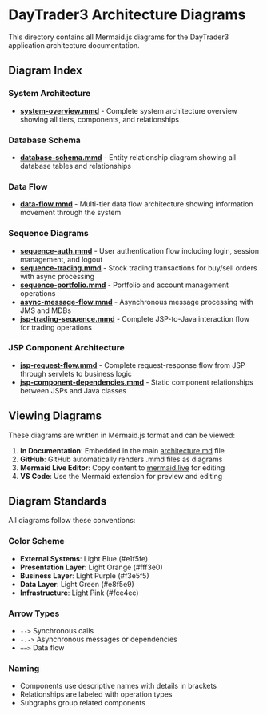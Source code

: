 # DayTrader3 Architecture Diagrams

This directory contains all Mermaid.js diagrams for the DayTrader3 application architecture documentation.

## Diagram Index

### System Architecture
- **[system-overview.mmd](./system-overview.mmd)** - Complete system architecture overview showing all tiers, components, and relationships

### Database Schema
- **[database-schema.mmd](./database-schema.mmd)** - Entity relationship diagram showing all database tables and relationships

### Data Flow
- **[data-flow.mmd](./data-flow.mmd)** - Multi-tier data flow architecture showing information movement through the system

### Sequence Diagrams
- **[sequence-auth.mmd](./sequence-auth.mmd)** - User authentication flow including login, session management, and logout
- **[sequence-trading.mmd](./sequence-trading.mmd)** - Stock trading transactions for buy/sell orders with async processing
- **[sequence-portfolio.mmd](./sequence-portfolio.mmd)** - Portfolio and account management operations
- **[async-message-flow.mmd](./async-message-flow.mmd)** - Asynchronous message processing with JMS and MDBs
- **[jsp-trading-sequence.mmd](./jsp-trading-sequence.mmd)** - Complete JSP-to-Java interaction flow for trading operations

### JSP Component Architecture
- **[jsp-request-flow.mmd](./jsp-request-flow.mmd)** - Complete request-response flow from JSP through servlets to business logic
- **[jsp-component-dependencies.mmd](./jsp-component-dependencies.mmd)** - Static component relationships between JSPs and Java classes

## Viewing Diagrams

These diagrams are written in Mermaid.js format and can be viewed:

1. **In Documentation**: Embedded in the main [architecture.md](../architecture.md) file
2. **GitHub**: GitHub automatically renders .mmd files as diagrams
3. **Mermaid Live Editor**: Copy content to [mermaid.live](https://mermaid.live) for editing
4. **VS Code**: Use the Mermaid extension for preview and editing

## Diagram Standards

All diagrams follow these conventions:

### Color Scheme
- **External Systems**: Light Blue (#e1f5fe)
- **Presentation Layer**: Light Orange (#fff3e0)
- **Business Layer**: Light Purple (#f3e5f5)
- **Data Layer**: Light Green (#e8f5e9)
- **Infrastructure**: Light Pink (#fce4ec)

### Arrow Types
- `-->` Synchronous calls
- `-.->` Asynchronous messages or dependencies
- `==>` Data flow

### Naming
- Components use descriptive names with details in brackets
- Relationships are labeled with operation types
- Subgraphs group related components